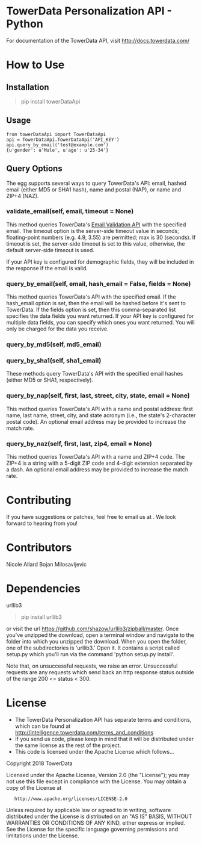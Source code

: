 TowerData Personalization API - Python
==================

For documentation of the TowerData API, visit
http://docs.towerdata.com/

How to Use
==========

Installation
------------

> pip install towerDataApi

Usage
-----
 
    from towerDataApi import TowerDataApi
    api = TowerDataApi.TowerDataApi('API_KEY')
    api.query_by_email('test@example.com')
    {u'gender': u'Male', u'age': u'25-34'}

Query Options
-------------
The egg supports several ways to query TowerData's API: email, hashed email (either MD5 or SHA1 hash), name and postal (NAP), or name and ZIP+4 (NAZ).

### validate_email(self, email, timeout = None)

This method queries TowerData's [Email Validation API](http://docs.towerdata.com/#email-validation-introduction) with the specified email.
The timeout option is the server-side timeout value in seconds; floating-point numbers (e.g. 4.9, 3.55) are permitted; max is 30 (seconds).
If timeout is set, the server-side timeout is set to this value, otherwise, the default server-side timeout is used.

If your API key is configured for demographic fields, they will be included in the response if the email is valid.

### query_by_email(self, email, hash_email = False, fields = None)

This method queries TowerData's API with the specified email. 
If the hash_email option is set, then the email will be hashed before it's sent to TowerData.
If the fields option is set, then this comma-separated list specifies the data fields you want returned.
If your API key is configured for multiple data fields, you can specify which ones you want returned.
You will only be charged for the data you receive.

### query_by_md5(self, md5_email)
### query_by_sha1(self, sha1_email)

These methods query TowerData's API with the specified email hashes (either MD5 or SHA1, respectively). 
 
### query_by_nap(self, first, last, street, city, state, email = None)

This method queries TowerData's API with a name and postal address: first name, last name, street, city, and state acronym (i.e., the state's 2-character postal code).
An optional email address may be provided to increase the match rate.

### query_by_naz(self, first, last, zip4, email = None)

This method queries TowerData's API with a name and ZIP+4 code. The ZIP+4 is a string with a 5-digit ZIP code and 4-digit extension separated by a dash.
An optional email address may be provided to increase the match rate.

Contributing
============
If you have suggestions or patches, feel free to email us at
<developer at towerdata dot com>. We look forward to hearing from you!


Contributors
============
Nicole Allard <nicole at rapleaf dot com>
Bojan  Milosavljevic <milboj at gmail dot com>

Dependencies
============
urllib3

> pip install urllib3

or visit the url https://github.com/shazow/urllib3/zipball/master.
Once you've unzipped the download, open a terminal window and navigate to the folder into which you unzipped the download. When you open the folder, one of the subdirectories is 'urllib3.' Open it. It contains a script called setup.py which you'll run via the command 'python setup.py install'.

Note that, on unsuccessful requests, we raise an error. Unsuccessful requests are any requests which send back an http response status outside of the range 200 <= status < 300.

License
=======
* The TowerData Personalization API has separate terms and conditions, which can
  be found at http://intelligence.towerdata.com/terms_and_conditions
* If you send us code, please keep in mind that it will be distributed under
  the same license as the rest of the project.
* This code is licensed under the Apache License which follows...

Copyright 2018 TowerData

   Licensed under the Apache License, Version 2.0 (the "License");
   you may not use this file except in compliance with the License.
   You may obtain a copy of the License at

       http://www.apache.org/licenses/LICENSE-2.0

   Unless required by applicable law or agreed to in writing, software
   distributed under the License is distributed on an "AS IS" BASIS,
   WITHOUT WARRANTIES OR CONDITIONS OF ANY KIND, either express or implied.
   See the License for the specific language governing permissions and
   limitations under the License.
